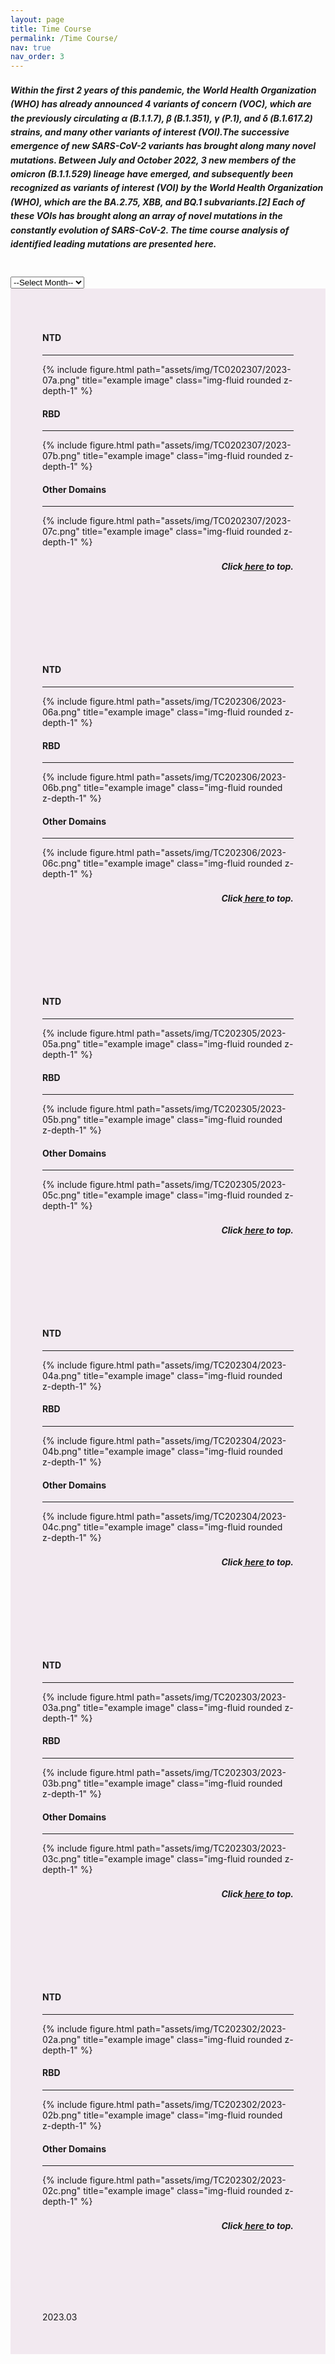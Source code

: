 ```yaml
---
layout: page
title: Time Course
permalink: /Time Course/
nav: true
nav_order: 3
---
```


<style>
    @media (min-width: 576px) {
        .profile {
            width: 30%;
        }
        .profile .address p {
            display: block;
        }
    }
</style>

<html>
<head>
<style> 
h5 {
  line-height: 1.6;
}
</style>
</head>
<body>

<h5>Within the first 2 years of this pandemic, the World Health Organization (WHO) has already announced 4 variants of concern (VOC), which are the previously circulating α (B.1.1.7), β (B.1.351), γ (P.1), and δ (B.1.617.2) strains, and many other variants of interest (VOI).The successive emergence of new SARS-CoV-2 variants has brought along many novel mutations. Between July and October 2022, 3 new members of the omicron (B.1.1.529) lineage have emerged, and subsequently been recognized as variants of interest (VOI) by the World Health Organization (WHO), which are the BA.2.75, XBB, and BQ.1 subvariants.[2] Each of these VOIs has brought along an array of novel mutations in the constantly evolution of SARS-CoV-2. The time course analysis of identified leading mutations are presented here.</h5>

</body>
</html>
<br>


<html>
<head>
<script src="https://ajax.googleapis.com/ajax/libs/jquery/3.5.1/jquery.min.js"></script>
<script>
$(document).ready(function(){
  $(".panel").hide();
  // Show latest panel
  $("#panel-202307").show();
  $("#dateSelect").change(function(){
    $(".panel").hide();
    var selected = $(this).val();
    $("#panel-"+selected.replace('.', '')).show();
  });
});
</script>
<style> 
.panel {
  padding: 50px;
  text-align: left;
  background-color: #f2e9f0;
  border: solid 1px #f2e9f0;
}
</style>
</head>
<body>
 
<select id="dateSelect">
  <option value="">--Select Month--</option>
  <option value="2023.07">2023.07</option>
  <option value="2023.06">2023.06</option>
  <option value="2023.05">2023.05</option>
  <option value="2023.04">2023.04</option>
  <option value="2023.03">2023.03</option>
  <option value="2023.02">2023.02</option>
  <option value="2023.01">2023.01</option>
  <option value="2022.08">2022.08</option>
  <option value="2022.06">2022.06</option>
  <option value="2021.08">2021.08</option>
  <option value="2021.03">2021.03</option>
  <option value="2021.03">2020.12</option>
  <option value="2021.03">2020.11</option>
  <option value="2021.03">2020.10</option>
</select>

<div id="panel-202307" class="panel">
  <h4><strong>NTD</strong></h4>
  <hr>
  {% include figure.html path="assets/img/TC0202307/2023-07a.png" title="example image" class="img-fluid rounded z-depth-1" %}
  <br>
  <h4><strong>RBD</strong></h4>
  <hr>
  {% include figure.html path="assets/img/TC0202307/2023-07b.png" title="example image" class="img-fluid rounded z-depth-1" %}
  <br>
  <h4><strong>Other Domains</strong></h4>
  <hr>
  {% include figure.html path="assets/img/TC0202307/2023-07c.png" title="example image" class="img-fluid rounded z-depth-1" %}
  <div align="right">
    <p><h5>Click<a href="#"> here </a>to top.</h5></p>
  </div>
</div>

<div id="panel-202306" class="panel">
  <h4><strong>NTD</strong></h4>
  <hr>
  {% include figure.html path="assets/img/TC202306/2023-06a.png" title="example image" class="img-fluid rounded z-depth-1" %}
  <br>
  <h4><strong>RBD</strong></h4>
  <hr>
  {% include figure.html path="assets/img/TC202306/2023-06b.png" title="example image" class="img-fluid rounded z-depth-1" %}
  <br>
  <h4><strong>Other Domains</strong></h4>
  <hr>
  {% include figure.html path="assets/img/TC202306/2023-06c.png" title="example image" class="img-fluid rounded z-depth-1" %}
  <div align="right">
    <p><h5>Click<a href="#"> here </a>to top.</h5></p>
  </div>
</div>

<div id="panel-202305" class="panel">
  <h4><strong>NTD</strong></h4>
  <hr>
  {% include figure.html path="assets/img/TC202305/2023-05a.png" title="example image" class="img-fluid rounded z-depth-1" %}
  <br>
  <h4><strong>RBD</strong></h4>
  <hr>
  {% include figure.html path="assets/img/TC202305/2023-05b.png" title="example image" class="img-fluid rounded z-depth-1" %}
  <br>
  <h4><strong>Other Domains</strong></h4>
  <hr>
  {% include figure.html path="assets/img/TC202305/2023-05c.png" title="example image" class="img-fluid rounded z-depth-1" %}
  <div align="right">
    <p><h5>Click<a href="#"> here </a>to top.</h5></p>
  </div>
</div>

<div id="panel-202304" class="panel">
  <h4><strong>NTD</strong></h4>
  <hr>
  {% include figure.html path="assets/img/TC202304/2023-04a.png" title="example image" class="img-fluid rounded z-depth-1" %}
  <br>
  <h4><strong>RBD</strong></h4>
  <hr>
  {% include figure.html path="assets/img/TC202304/2023-04b.png" title="example image" class="img-fluid rounded z-depth-1" %}
  <br>
  <h4><strong>Other Domains</strong></h4>
  <hr>
  {% include figure.html path="assets/img/TC202304/2023-04c.png" title="example image" class="img-fluid rounded z-depth-1" %}
  <div align="right">
    <p><h5>Click<a href="#"> here </a>to top.</h5></p>
  </div>
</div>

<div id="panel-202303" class="panel">
  <h4><strong>NTD</strong></h4>
  <hr>
  {% include figure.html path="assets/img/TC202303/2023-03a.png" title="example image" class="img-fluid rounded z-depth-1" %}
  <br>
  <h4><strong>RBD</strong></h4>
  <hr>
  {% include figure.html path="assets/img/TC202303/2023-03b.png" title="example image" class="img-fluid rounded z-depth-1" %}
  <br>
  <h4><strong>Other Domains</strong></h4>
  <hr>
  {% include figure.html path="assets/img/TC202303/2023-03c.png" title="example image" class="img-fluid rounded z-depth-1" %}
  <div align="right">
    <p><h5>Click<a href="#"> here </a>to top.</h5></p>
  </div>
</div>

<div id="panel-202302" class="panel">
  <h4><strong>NTD</strong></h4>
  <hr>
  {% include figure.html path="assets/img/TC202302/2023-02a.png" title="example image" class="img-fluid rounded z-depth-1" %}
  <br>
  <h4><strong>RBD</strong></h4>
  <hr>
  {% include figure.html path="assets/img/TC202302/2023-02b.png" title="example image" class="img-fluid rounded z-depth-1" %}
  <br>
  <h4><strong>Other Domains</strong></h4>
  <hr>
  {% include figure.html path="assets/img/TC202302/2023-02c.png" title="example image" class="img-fluid rounded z-depth-1" %}
  <div align="right">
    <p><h5>Click<a href="#"> here </a>to top.</h5></p>
  </div>
</div>

<div id="panel-202301" class="panel">
2023.03
</div>

</body>
</html>